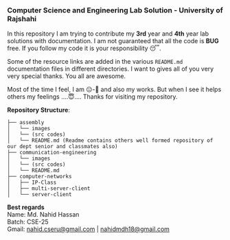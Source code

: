 ### Computer Science and Engineering Lab Solution - University of Rajshahi

In this repository I am trying to contribute my **3rd** year and **4th** year lab solutions with documentation. I am not guaranteed that all the code is **BUG** free. If you follow my code it is your responsibility 😴. 

Some of the resource links are added in the various `README.md` documentation files in different directories. I want to gives all of you very very special thanks. You all are awesome. 

Most of the time I feel, I am 😑-🙇 and also my works. But when I see it helps others my feelings ....😇.... Thanks for visiting my repository. 

**Repository Structure**:

```
├── assembly
│   └── images
│   └── (src codes)
│   └── README.md (Readme contains others well formed repository of our dept senior and classmates also)
├── communication-engineering
│   └── images
│   └── (src codes)
│   └── README.md
├── computer-networks
│   ├── IP-Class
│   ├── multi-server-client
│   └── server-client
```


**Best regards**<br>
Name: Md. Nahid Hassan<br>
Batch: CSE-25<br>
Gmail: <nahid.cseru@gmail.com> | <nahidmdh18@gmail.com><br>
